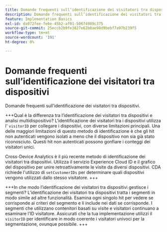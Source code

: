 ```yaml
---
title: Domande frequenti sull’identificazione dei visitatori tra dispositivi
description: Domande frequenti sull’identificazione dei visitatori tra dispositivi
feature: Implementation Basics
exl-id: da972fee-fe6e-45b2-af01-50674989c375
source-git-commit: 25eccb2b9fe3827e62b0ae98d9bebf7a97b239f5
workflow-type: tm+mt
source-wordcount: '191'
ht-degree: 0%

---
```


# Domande frequenti sull’identificazione dei visitatori tra dispositivi

Domande frequenti sull’identificazione dei visitatori tra dispositivi.

+++Qual è la differenza tra l’identificazione dei visitatori tra dispositivi e analisi multidispositivo?
L&#39;identificazione dei visitatori tra i dispositivi utilizza l&#39; `visitorID` per collegare i dispositivi, con diverse limitazioni principali. Una delle maggiori limitazioni di questo metodo di identificazione è che gli hit non autenticati vengono isolati a meno che il dispositivo non sia già stato riconosciuto. Questi hit non autenticati possono gonfiare i conteggi dei visitatori unici.

Cross-Device Analytics è il più recente metodo di identificazione dei visitatori tra dispositivi. Utilizza il servizio Experience Cloud ID e il grafico del dispositivo per unire retroattivamente le visite da diversi dispositivi. CDA richiede l&#39;utilizzo di `setCustomerIDs` per determinare quali dispositivi vengono utilizzati dallo stesso visitatore.
+++

+++In che modo l’identificazione dei visitatori tra dispositivi gestisce i segmenti?
L’identificazione dei visitatori tra dispositivi tratta i segmenti in modo simile ad altre funzionalità. Esamina ogni singolo hit per vedere se corrisponde ai criteri del segmento e li include nei dati se corrisponde. I segmenti che utilizzano contenitori basati su visite e visitatori continuano a esaminare l’ID visitatore. Assicurati che la tua implementazione utilizzi il `visitorID` per identificare in modo coerente i visitatori univoci per la segmentazione, ovunque possibile.
+++
